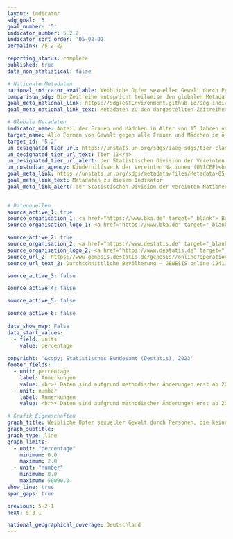 ```yaml
---
layout: indicator    
sdg_goal: '5'    
goal_number: '5'    
indicator_number: 5.2.2    
indicator_sort_order: '05-02-02'    
permalink: /5-2-2/    

reporting_status: complete    
published: true    
data_non_statistical: false    

# Nationale Metadaten    
national_indicator_available: Weibliche Opfer sexueller Gewalt durch Personen, die keine Intimpartner/ -innen waren    
comparison_sdg: Die Zeitreihe entspricht teilweise den globalen Metadaten.    
goal_meta_national_link: https://SdgTestEnvironment.github.io/sdg-indicators/public/Meta/5.2.2.pdf
goal_meta_national_link_text: Metadaten zu den dargestellten Zeitreihen    

# Globale Metadaten    
indicator_name: Anteil der Frauen und Mädchen im Alter von 15 Jahren und älter, die in den vorangegangenen 12 Monaten sexueller Gewalt durch Personen, die keine Intimpartner/ -innen waren, ausgesetzt waren, nach Alter und Tatort    
target_name: Alle Formen von Gewalt gegen alle Frauen und Mädchen im öffentlichen und im privaten Bereich einschließlich des Menschenhandels und sexueller und anderer Formen der Ausbeutung beseitigen    
target_id: '5.2'    
un_designated_tier_url: https://unstats.un.org/sdgs/iaeg-sdgs/tier-classification/'    
un_designated_tier_url_text: Tier II</a>    
un_designated_tier_url_alert: der Statistischen Division der Vereinten Nationen    
un_custodian_agency: Kinderhilfswerk der Vereinten Nationen (UNICEF)<br>Einheit der Vereinten Nationen für Gleichstellung und Ermächtigung der Frauen (UN Women)<br>Bevölkerungsfonds der Vereinten Nationen (UNFPA)<br>Weltgesundheitsorganisation (WHO)<br>Büro der Vereinten Nationen für Drogen- und Verbrechensbekämpfung (UNODC)    
goal_meta_link: https://unstats.un.org/sdgs/metadata/files/Metadata-05-02-02.pdf    
goal_meta_link_text: Metadaten zu diesem Indikator    
goal_meta_link_alert: der Statistischen Division der Vereinten Nationen    
    

# Datenquellen
source_active_1: true
source_organisation_1: <a href="https://www.bka.de" target="_blank"> Bundeskriminalamt (BKA) </a>
source_organisation_logo_1: <a href="https://www.bka.de" target="_blank"><img src="https://g205sdgs.github.io/sdg-indicators/public/OrgImgDe/bka.png" alt="Logo bka" style="height:60px; width:148px"/></a>

source_active_2: true
source_organisation_2: <a href="https://www.destatis.de" target="_blank"> Statistisches Bundesamt (Destatis) </a>
source_organisation_logo_2: <a href="https://www.destatis.de" target="_blank"><img src="https://g205sdgs.github.io/sdg-indicators/public/OrgImgDe/destatis.png" alt="Logo destatis" style="height:60px; width:148px"/></a>
source_url_2: https://www-genesis.destatis.de/genesis//online?operation=table&code=12411-0041
source_url_text_2: Durchschnittliche Bevölkerung – GENESIS online 12411-0041

source_active_3: false

source_active_4: false

source_active_5: false

source_active_6: false
    
data_show_map: False    
data_start_values: 
  - field: Units
    value: percentage    
    
copyright: '&copy; Statistisches Bundesamt (Destatis), 2023'    
footer_fields:
  - unit: percentage
    label: Anmerkungen
    value: <br>• Daten sind aufgrund methodischer Änderungen erst ab 2018 verfügbar. Die Daten basieren auf einer Sonderauswertung und sind nicht öffentlich zugänglich.<br>• Bei den im Berichtsjahr erfassten Opfern kann das Tatjahr auch davor liegen (Ausgangsstatistik). Personen, die im Berichtsjahr mehrfach als Opfer erfasst wurden, werden entsprechend mehrfach gezählt.<br>• Abweichend zur Polizeilichen Kriminalstatistik (PKS) wird die Durchschnitts- anstelle der Stichtagsbevölkerung zum 31. Dezember des Vorjahres für die Berechnung der Opfergefährdungszahl verwendet.
  - unit: number
    label: Anmerkungen
    value: <br>• Daten sind aufgrund methodischer Änderungen erst ab 2018 verfügbar. Die Daten basieren auf einer Sonderauswertung und sind nicht öffentlich zugänglich.<br>• Bei den im Berichtsjahr erfassten Opfern kann das Tatjahr auch davor liegen (Ausgangsstatistik). Personen, die im Berichtsjahr mehrfach als Opfer erfasst wurden, werden entsprechend mehrfach gezählt.    

# Grafik Eigenschaften    
graph_title: Weibliche Opfer sexueller Gewalt durch Personen, die keine Intimpartner/ -innen waren
graph_subtitle:     
graph_type: line    
graph_limits:
  - unit: "percentage"
    minimum: 0.0
    maximum: 2.0
  - unit: "number"
    minimum: 0.0
    maximum: 50000.0
show_line: true
span_gaps: true    

previous: 5-2-1    
next: 5-3-1    

national_geographical_coverage: Deutschland    
---
```


<span></span>